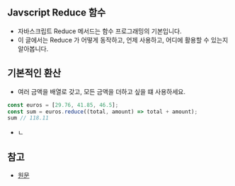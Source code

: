 ## Javscript Reduce 함수
- 자바스크립트 Reduce 메서드는 함수 프로그래밍의 기본입니다.
- 이 글에서는 Reduce 가 어떻게 동작하고, 언제 사용하고, 어디에 활용할 수 있는지 알아봅니다.

## 기본적인 환산
- 여러 금액을 배열로 갖고, 모든 금액을 더하고 싶을 떄 사용하세요.


```javascript
const euros = [29.76, 41.85, 46.5];
const sum = euros.reduce((total, amount) => total + amount);
sum // 118.11
```


- ㄴ

## 참고
- [원문](https://medium.freecodecamp.com/reduce-f47a7da511a9#.5vhi7uyhx)
